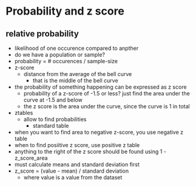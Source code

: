 # Probability and z score
## relative probability
* likelihood of one occurence compared to anpther
* do we have a population or sample?
* probability = # occurences / sample-size
* z-score
  * distance from the average of the bell curve
    * that is the middle of the bell curve
* the probability of something happening can be expressed as z score
  * probability of a z-score of -1.5 or less? just find the area under the curve at -1.5 and below
  * the z score is the area under the curve, since the curve is 1 in total
* ztables
  * allow to find probabilities
    * standard table
* when you want to find area to negative z-score, you use negative z table
* when to find posiitive z score, use positive z table
* anything to the right of the z score should be found using 1 - z_score_area
* must calculate means and standard deviation first
* z_score = (value - mean) / standard deviation
  * where value is a value from the dataset
